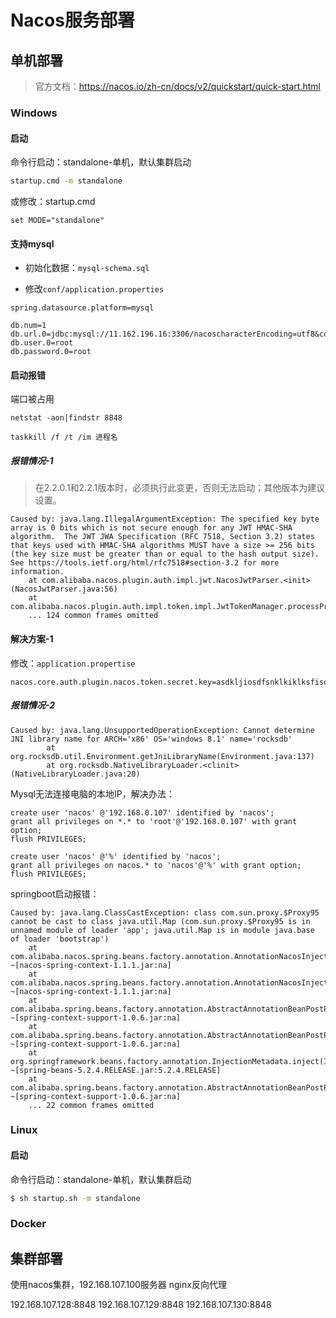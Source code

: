 # Nacos服务部署

## 单机部署

> 官方文档：https://nacos.io/zh-cn/docs/v2/quickstart/quick-start.html

### Windows

#### 启动

命令行启动：standalone-单机，默认集群启动

```sh
startup.cmd -m standalone
```

或修改：startup.cmd

```shell
set MODE="standalone"
```

#### 支持mysql

- 初始化数据：`mysql-schema.sql`

- 修改`conf/application.properties`

```properties
spring.datasource.platform=mysql

db.num=1
db.url.0=jdbc:mysql://11.162.196.16:3306/nacoscharacterEncoding=utf8&connectTimeout=1000&socketTimeout=3000&autoReconnect=true
db.user.0=root
db.password.0=root
```



#### 启动报错

端口被占用

```undefined
netstat -aon|findstr 8848
```



```
taskkill /f /t /im 进程名
```





##### 报错情况-1

> 在2.2.0.1和2.2.1版本时，必须执行此变更，否则无法启动；其他版本为建议设置。

```shell
Caused by: java.lang.IllegalArgumentException: The specified key byte array is 0 bits which is not secure enough for any JWT HMAC-SHA algorithm.  The JWT JWA Specification (RFC 7518, Section 3.2) states that keys used with HMAC-SHA algorithms MUST have a size >= 256 bits (the key size must be greater than or equal to the hash output size).  See https://tools.ietf.org/html/rfc7518#section-3.2 for more information.
	at com.alibaba.nacos.plugin.auth.impl.jwt.NacosJwtParser.<init>(NacosJwtParser.java:56)
	at com.alibaba.nacos.plugin.auth.impl.token.impl.JwtTokenManager.processProperties(JwtTokenManager.java:71)
	... 124 common frames omitted
```

#### 解决方案-1

修改：`application.propertise`

```properties
nacos.core.auth.plugin.nacos.token.secret.key=asdkljiosdfsnklkiklksfisdrynvxndhifue
```



##### 报错情况-2

```
Caused by: java.lang.UnsupportedOperationException: Cannot determine JNI library name for ARCH='x86' OS='windows 8.1' name='rocksdb'
        at org.rocksdb.util.Environment.getJniLibraryName(Environment.java:137)
        at org.rocksdb.NativeLibraryLoader.<clinit>(NativeLibraryLoader.java:20)
```

Mysql无法连接电脑的本地IP，解决办法：

```mysql
create user 'nacos' @'192.168.0.107' identified by 'nacos';
grant all privileges on *.* to 'root'@'192.168.0.107' with grant option;
flush PRIVILEGES;

create user 'nacos' @'%' identified by 'nacos';
grant all privileges on nacos.* to 'nacos'@'%' with grant option;
flush PRIVILEGES;
```



springboot启动报错：

```
Caused by: java.lang.ClassCastException: class com.sun.proxy.$Proxy95 cannot be cast to class java.util.Map (com.sun.proxy.$Proxy95 is in unnamed module of loader 'app'; java.util.Map is in module java.base of loader 'bootstrap')
	at com.alibaba.nacos.spring.beans.factory.annotation.AnnotationNacosInjectedBeanPostProcessor.getNacosProperties(AnnotationNacosInjectedBeanPostProcessor.java:145) ~[nacos-spring-context-1.1.1.jar:na]
	at com.alibaba.nacos.spring.beans.factory.annotation.AnnotationNacosInjectedBeanPostProcessor.buildInjectedObjectCacheKey(AnnotationNacosInjectedBeanPostProcessor.java:135) ~[nacos-spring-context-1.1.1.jar:na]
	at com.alibaba.spring.beans.factory.annotation.AbstractAnnotationBeanPostProcessor.getInjectedObject(AbstractAnnotationBeanPostProcessor.java:354) ~[spring-context-support-1.0.6.jar:na]
	at com.alibaba.spring.beans.factory.annotation.AbstractAnnotationBeanPostProcessor$AnnotatedFieldElement.inject(AbstractAnnotationBeanPostProcessor.java:539) ~[spring-context-support-1.0.6.jar:na]
	at org.springframework.beans.factory.annotation.InjectionMetadata.inject(InjectionMetadata.java:130) ~[spring-beans-5.2.4.RELEASE.jar:5.2.4.RELEASE]
	at com.alibaba.spring.beans.factory.annotation.AbstractAnnotationBeanPostProcessor.postProcessPropertyValues(AbstractAnnotationBeanPostProcessor.java:142) ~[spring-context-support-1.0.6.jar:na]
	... 22 common frames omitted
```



### Linux

#### 启动

命令行启动：standalone-单机，默认集群启动

```sh
$ sh startup.sh -m standalone
```



### Docker



## 集群部署


使用nacos集群，192.168.107.100服务器 nginx反向代理

192.168.107.128:8848
192.168.107.129:8848
192.168.107.130:8848